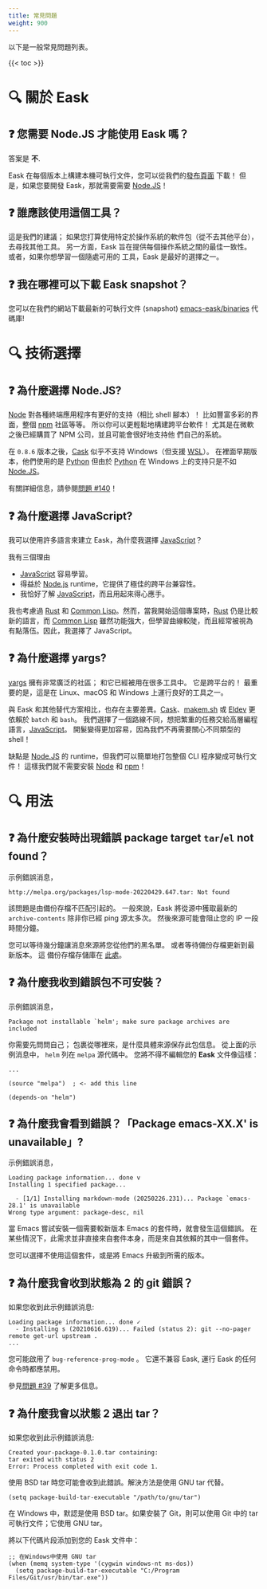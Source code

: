 ```yaml
---
title: 常見問題
weight: 900
---
```


以下是一般常見問題列表。

{{< toc >}}

# 🔍 關於 Eask

## ❓ 您需要 Node.JS 才能使用 Eask 嗎？

答案是 **不**.

Eask 在每個版本上構建本機可執行文件，您可以從我們的[發布頁面](https://github.com/emacs-eask/cli/releases)
下載！ 但是，如果您要開發 Eask，那就需要需要 [Node.JS][]！

## ❓ 誰應該使用這個工具？

這是我們的建議； 如果您打算使用特定於操作系統的軟件包（從不去其他平台），去尋找其他工具。
另一方面，Eask 旨在提供每個操作系統之間的最佳一致性。 或者，如果你想學習一個隨處可用的
工具，Eask 是最好的選擇之一。

## ❓ 我在哪裡可以下載 Eask snapshot？

您可以在我們的網站下載最新的可執行文件 (snapshot) [emacs-eask/binaries](https://github.com/emacs-eask/binaries)
代碼庫!

# 🔍 技術選擇

## ❓ 為什麼選擇 Node.JS?

[Node][Node.js] 對各種終端應用程序有更好的支持（相比 shell 腳本）！ 比如豐富多彩的界面，整個 [npm][] 社區等等。
所以你可以更輕鬆地構建跨平台軟件！ 尤其是在微軟之後已經購買了 NPM 公司，並且可能會很好地支持他
們自己的系統。

在 `0.8.6` 版本之後，[Cask][] 似乎不支持 Windows（但支援 [WSL][]）。 在裡面早期版本，他們使用的是 [Python][]
但由於 [Python][] 在 Windows 上的支持只是不如 [Node.JS][]。

有關詳細信息，請參閱[問題 #140](https://github.com/emacs-eask/cli/issues/140)！

## ❓ 為什麼選擇 JavaScript?

我可以使用許多語言來建立 Eask，為什麼我選擇 [JavaScript][]？

我有三個理由

- [JavaScript][] 容易學習。
- 得益於 [Node.js][] runtime，它提供了極佳的跨平台兼容性。
- 我恰好了解 [JavaScript][]，而且用起來得心應手。

我也考慮過 [Rust][] 和 [Common Lisp][]。然而，當我開始這個專案時，[Rust][]
仍是比較新的語言，而 [Common Lisp][] 雖然功能強大，但學習曲線較陡，而且經常被視為有點落伍。因此，我選擇了 JavaScript。

## ❓ 為什麼選擇 yargs?

[yargs][] 擁有非常廣泛的社區； 和它已經被用在很多工具中。 它是跨平台的！
最重要的是，這是在 Linux、macOS 和 Windows 上運行良好的工具之一。

與 Eask 和其他替代方案相比，也存在主要差異。[Cask][]、[makem.sh][] 或 [Eldev][] 更依賴於
`batch` 和 `bash`。 我們選擇了一個路線不同，想把繁重的任務交給高層編程語言，[JavaScript][]。
開髮變得更加容易，因為我們不再需要關心不同類型的 shell！

缺點是 [Node.JS][] 的 runtime，但我們可以簡單地打包整個 CLI 程序變成可執行文件！ 這樣我們就不需要安裝
[Node][Node.js] 和 [npm][]！

# 🔍 用法

## ❓ 為什麼安裝時出現錯誤 package target `tar`/`el` not found？

示例錯誤消息，

```
http://melpa.org/packages/lsp-mode-20220429.647.tar: Not found
```

該問題是由備份存檔不匹配引起的。 一般來說，Eask 將從源中獲取最新的 `archive-contents` 除非你已經
ping 源太多次。 然後來源可能會阻止您的 IP 一段時間分鐘。

您可以等待幾分鐘讓消息來源將您從他們的黑名單。 或者等待備份存檔更新到最新版本。 這
備份存檔存儲庫在 [此處](https://github.com/emacs-eask/archives)。

## ❓ 為什麼我收到錯誤包不可安裝？

示例錯誤消息，

```
Package not installable `helm'; make sure package archives are included
```

你需要先問問自己； 包裹從哪裡來，是什麼具體來源保存此包信息。 從上面的示例消息中，
`helm` 列在 `melpa` 源代碼中。 您將不得不編輯您的 **Eask** 文件像這樣：

```elisp
...

(source "melpa")  ; <- add this line

(depends-on "helm")
```

## ❓ 為什麼我會看到錯誤？「Package emacs-XX.X' is unavailable」?

示例錯誤消息，

```
Loading package information... done v
Installing 1 specified package...

  - [1/1] Installing markdown-mode (20250226.231)... Package `emacs-28.1' is unavailable
Wrong type argument: package-desc, nil
```

當 Emacs 嘗試安裝一個需要較新版本 Emacs 的套件時，就會發生這個錯誤。
在某些情況下，此需求並非直接來自套件本身，而是來自其依賴的其中一個套件。

您可以選擇不使用這個套件，或是將 Emacs 升級到所需的版本。

## ❓ 為什麼我會收到狀態為 2 的 git 錯誤？

如果您收到此示例錯誤消息:

```
Loading package information... done ✓
  - Installing s (20210616.619)... Failed (status 2): git --no-pager remote get-url upstream .
...
```

您可能啟用了 `bug-reference-prog-mode` 。 它還不兼容 Eask, 運行 Eask 的任何命令時都應禁用。

參見[問題 #39](https://github.com/emacs-eask/cli/issues/39#issuecomment-1150770740)
了解更多信息。

## ❓ 為什麼我會以狀態 2 退出 tar？

如果您收到此示例錯誤消息:

```
Created your-package-0.1.0.tar containing:
tar exited with status 2
Error: Process completed with exit code 1.
```

使用 BSD tar 時您可能會收到此錯誤。解決方法是使用 GNU tar 代替。

```
(setq package-build-tar-executable "/path/to/gnu/tar")
```

在 Windows 中，默認是使用 BSD tar。如果安裝了 Git，則可以使用 Git 中的 tar
可執行文件；它使用 GNU tar。

將以下代碼片段添加到您的 Eask 文件中：

```
;; 在Windows中使用 GNU tar
(when (memq system-type '(cygwin windows-nt ms-dos))
  (setq package-build-tar-executable "C:/Program Files/Git/usr/bin/tar.exe"))
```


<!-- Links -->

[emacs-eask/archives]: https://github.com/emacs-eask/archives

[Cask]: https://github.com/cask/cask
[makem.sh]: https://github.com/alphapapa/makem.sh
[Eldev]: https://github.com/doublep/eldev

[Node.js]: https://nodejs.org/
[npm]: https://www.npmjs.com/
[yargs]: https://www.npmjs.com/package/yargs

[WSL]: https://en.wikipedia.org/wiki/Windows_Subsystem_for_Linux
[JavaScript]: https://simple.wikipedia.org/wiki/JavaScript
[Python]: https://www.python.org/
[Rust]: https://www.rust-lang.org/
[Common Lisp]: https://lisp-lang.org/
